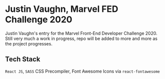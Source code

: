 # Justin Vaughn, Marvel FED Challenge 2020
Justin Vaughn's entry for the Marvel Front-End Developer Challenge 2020. Still very much a work in progress, repo will be added to more and more as the project progresses.

## Tech Stack
`React JS`, `SASS` CSS Precompiler, Font Awesome Icons via `react-fontawesome`
